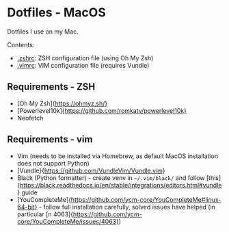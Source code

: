 # Dotfiles - MacOS

Dotfiles I use on my Mac.

Contents:

* [.zshrc](./.zshrc): ZSH configuration file (using Oh My Zsh)
* [.vimrc](./.vimrc): VIM configuration file (requires Vundle)

## Requirements - ZSH

* [Oh My Zsh]{https://ohmyz.sh/}
* [Powerlevel10k]{https://github.com/romkatv/powerlevel10k}
* Neofetch

## Requirements - vim

* Vim (needs to be installed via Homebrew, as default MacOS installation does not support Python)
* [Vundle}{https://github.com/VundleVim/Vundle.vim}
* Black (Python formatter) - create venv in `~/.vim/black/` and follow [this]{https://black.readthedocs.io/en/stable/integrations/editors.html#vundle} guide
* [YouCompleteMe]{https://github.com/ycm-core/YouCompleteMe#linux-64-bit} - follow full installation carefully, solved issues have helped (in particular [n 4063]{https://github.com/ycm-core/YouCompleteMe/issues/4063})

